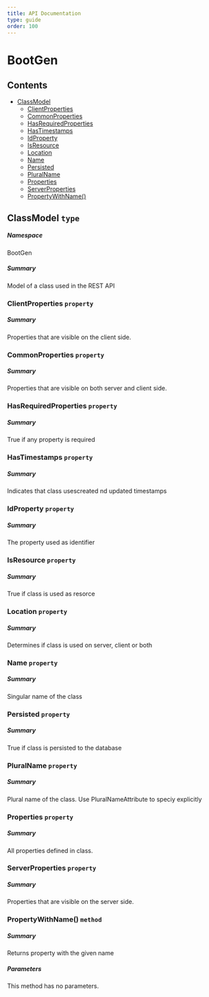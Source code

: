 ```yaml
---
title: API Documentation
type: guide
order: 100
---
```


<a name='assembly'></a>
# BootGen

## Contents

- [ClassModel](#T-BootGen-ClassModel 'BootGen.ClassModel')
  - [ClientProperties](#P-BootGen-ClassModel-ClientProperties 'BootGen.ClassModel.ClientProperties')
  - [CommonProperties](#P-BootGen-ClassModel-CommonProperties 'BootGen.ClassModel.CommonProperties')
  - [HasRequiredProperties](#P-BootGen-ClassModel-HasRequiredProperties 'BootGen.ClassModel.HasRequiredProperties')
  - [HasTimestamps](#P-BootGen-ClassModel-HasTimestamps 'BootGen.ClassModel.HasTimestamps')
  - [IdProperty](#P-BootGen-ClassModel-IdProperty 'BootGen.ClassModel.IdProperty')
  - [IsResource](#P-BootGen-ClassModel-IsResource 'BootGen.ClassModel.IsResource')
  - [Location](#P-BootGen-ClassModel-Location 'BootGen.ClassModel.Location')
  - [Name](#P-BootGen-ClassModel-Name 'BootGen.ClassModel.Name')
  - [Persisted](#P-BootGen-ClassModel-Persisted 'BootGen.ClassModel.Persisted')
  - [PluralName](#P-BootGen-ClassModel-PluralName 'BootGen.ClassModel.PluralName')
  - [Properties](#P-BootGen-ClassModel-Properties 'BootGen.ClassModel.Properties')
  - [ServerProperties](#P-BootGen-ClassModel-ServerProperties 'BootGen.ClassModel.ServerProperties')
  - [PropertyWithName()](#M-BootGen-ClassModel-PropertyWithName-System-String- 'BootGen.ClassModel.PropertyWithName(System.String)')

<a name='T-BootGen-ClassModel'></a>
## ClassModel `type`

##### Namespace

BootGen

##### Summary

Model of a class used in the REST API

<a name='P-BootGen-ClassModel-ClientProperties'></a>
### ClientProperties `property`

##### Summary

Properties that are visible on the client side.

<a name='P-BootGen-ClassModel-CommonProperties'></a>
### CommonProperties `property`

##### Summary

Properties that are visible on both server and client side.

<a name='P-BootGen-ClassModel-HasRequiredProperties'></a>
### HasRequiredProperties `property`

##### Summary

True if any property is required

<a name='P-BootGen-ClassModel-HasTimestamps'></a>
### HasTimestamps `property`

##### Summary

Indicates that class usescreated nd updated timestamps

<a name='P-BootGen-ClassModel-IdProperty'></a>
### IdProperty `property`

##### Summary

The property used as identifier

<a name='P-BootGen-ClassModel-IsResource'></a>
### IsResource `property`

##### Summary

True if class is used as resorce

<a name='P-BootGen-ClassModel-Location'></a>
### Location `property`

##### Summary

Determines if class is used on server, client or both

<a name='P-BootGen-ClassModel-Name'></a>
### Name `property`

##### Summary

Singular name of the class

<a name='P-BootGen-ClassModel-Persisted'></a>
### Persisted `property`

##### Summary

True if class is persisted to the database

<a name='P-BootGen-ClassModel-PluralName'></a>
### PluralName `property`

##### Summary

Plural name of the class. Use PluralNameAttribute to speciy explicitly

<a name='P-BootGen-ClassModel-Properties'></a>
### Properties `property`

##### Summary

All properties defined in class.

<a name='P-BootGen-ClassModel-ServerProperties'></a>
### ServerProperties `property`

##### Summary

Properties that are visible on the server side.

<a name='M-BootGen-ClassModel-PropertyWithName-System-String-'></a>
### PropertyWithName() `method`

##### Summary

Returns property with the given name

##### Parameters

This method has no parameters.
